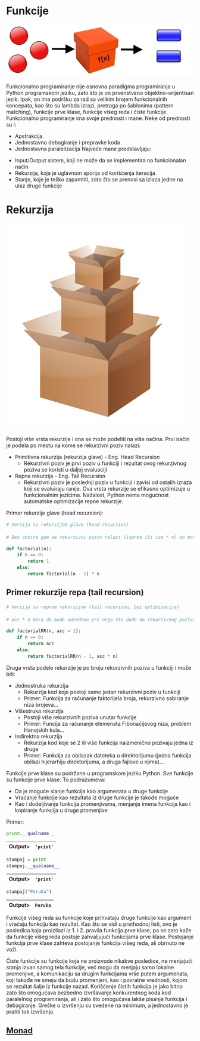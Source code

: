 # Funkcije

<p align="center">
  <img src="Slike/Function.png" />
</p>

Funkcionalno programiranje nije osnovna paradigma programiranja u Python programskom jeziku, zato što je on prvenstveno objektno-orijentisan jezik. Ipak, on ima podršku za rad sa velikim brojem funkcionalnih koncepata, kao što su lambda izrazi, pretraga po šablonima (pattern matching), funkcije prve klase, funkcije višeg reda i čiste funkcije.
Funkcionalno programiranje ima svoje prednosti i mane. Neke od prednosti su i:
+ Apstrakcija
+ Jednostavno debagiranje i prepravke koda
+ Jednostavna paralelizacija
Najveće mane predstavljaju:
- Input/Output sistem, koji ne može da se implementira na funkcionalan način
- Rekurzija, koja je uglavnom sporija od korišćenja iteracija
- Stanje, koje je teško zapamtiti, zato što se prenosi sa izlaza jedne na ulaz druge funkcije

# Rekurzija

![Rekurzija](Slike/Recursion.png)

Postoji više vrsta rekurzije i ona se može podeliti na više načina.
Prvi način je podela po mestu na kome se rekurzivni poziv nalazi:
 - Primitivna rekurzija (rekurzija glave) - Eng. Head Recursion
   - Rekurzivni poziv je prvi poziv u funkciji i rezultat ovog rekurzivnog poziva se koristi u daljoj evaluaciji
 - Repna rekurzija - Eng. Tail Recursion
   - Rekurzivni poziv je poslednji poziv u funkciji i zavisi od ostalih izraza koji se evaluiraju ranije. Ova vrsta rekurzije se efikasno optimizuje u funkcionalnim jezicima. Nažalost, Python nema mogućnost automatske optimizacije repne rekurzije.

Primer rekurzije glave (head recursion):
```python
# Verzija sa rekurzijom glave (head recursion)

# Bez obzira gde se rekurzivni poziv nalazi (ispred ili iza * n) on mora da bude izvršen pre nego što možemo da znamo vrednost izraza, tako da se u ovom slučaju radi o rekurziji glave
```
```python
def factorial(n):
    if n == 0:
        return 1
    else:
        return factorial(n - 1) * n
```
## Primer rekurzije repa (tail recursion)

```python
# Verzija sa repnom rekurzijom (tail recursion, bez optimizacije)

# acc * n mora da bude određeno pre nego što dođe do rekurzivnog poziva, tako da se radi o rekurziji repa
```
```python
def factorialRR(n, acc = 1):
    if n == 0:
        return acc
    else:
        return factorialRR(n - 1, acc * n)
```

Druga vrsta podele rekurzije je po broju rekurzivnih poziva u funkciji i može biti:
 - Jednostruka rekurzija
   - Rekurzija kod koje postoji samo jedan rekurzivni poziv u funkciji
   - Primer: Funkcija za računanje faktorijela broja, rekurzivno sabiranje niza brojeva...
 - Višestruka rekurzija
   - Postoji više rekurzivnih poziva unutar funkcije 
   - Primer: Funcija za računanje elemenata Fibonačijevog niza, problem Hanojskih kula...
 - Indirektna rekurzija
   - Rekurzija kod koje se 2 ili više funkcija naizmenično pozivaju jedna iz druge
   - Primer: Funkcija za obilazak datoteka u direktorijumu (jedna funkcija obilazi hijerarhiju direktorijuma, a druga fajlove u njima)...

Funkcije prve klase su podržane u programskom jeziku Python. Sve funkcije su funkcije prve klase. To podrazumeva:
 - Da je moguće slanje funkcija kao argumenata u druge funkcije
 - Vraćanje funkcije kao rezultata iz druge funkcije je takođe moguće
 - Kao i dodeljivanje funkcija promenjivama, menjanje imena funkcija kao i kopiranje funkcija u druge promenjive

Primer:
```python
print.__qualname__
```

|Output>|`'print'`|
|-------|:-------:|

```python
stampaj = print
stampaj.__qualname__
```

|Output>|`'print'`|
|-------|:-------:|

```python
stampaj("Poruka")
```
|Output>|`Poruka`|
|-------|:------:|

Funkcije višeg reda su funkcije koje prihvataju druge funkcije kao argument i vraćaju funkciju kao rezultat. Kao što se vidi u prethodnoj listi, ovo je posledica koja proizilazi iz 1. i 2. pravila funkcija prve klase, pa se zato kaže da funkcije višeg reda postoje zahvaljujući funkcijama prve klase.
Postojanje funkcija prve klase zahteva postojanje funkcija višeg reda, ali obrnuto ne važi.

Čiste funkcije su funkcije koje ne proizvode nikakve posledice, ne menjajući stanja izvan samog tela funkcije, već mogu da menjaju samo lokalne promenjive, a komunikaciju sa drugim funkcijama vrše putem argumenata, koji takođe ne smeju da budu promenjeni, kao i povratne vrednosti, kojom se rezultat šalje iz funkcije nazad.
Korišćenje čistih funkcija je jako bitno zato što omogućava bezbedno izvršavanje konkurentnog koda kod paralelnog programiranja, ali i zato što omogućava lakše pisanje funkcija i debagiranje. Greške u izvršenju su svedene na minimum, a jednostavno je pratiti tok izvršenja.

## [Monad](Monad.md)